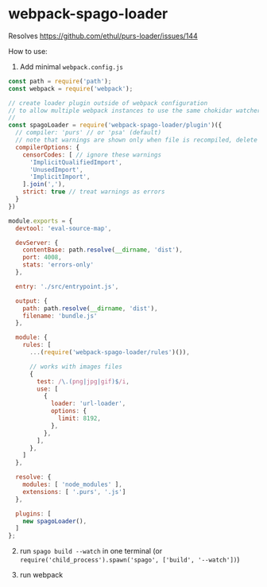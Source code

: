 # webpack-spago-loader

Resolves https://github.com/ethul/purs-loader/issues/144

How to use:

1. Add minimal `webpack.config.js`

```js
const path = require('path');
const webpack = require('webpack');

// create loader plugin outside of webpack configuration
// to allow multiple webpack instances to use the same chokidar watcher
//
const spagoLoader = require('webpack-spago-loader/plugin')({
  // compiler: 'purs' // or 'psa' (default)
  // note that warnings are shown only when file is recompiled, delete output folder to show all warnigns
  compilerOptions: {
    censorCodes: [ // ignore these warnings
      'ImplicitQualifiedImport',
      'UnusedImport',
      'ImplicitImport',
    ].join(','),
    strict: true // treat warnings as errors
  }
})

module.exports = {
  devtool: 'eval-source-map',

  devServer: {
    contentBase: path.resolve(__dirname, 'dist'),
    port: 4008,
    stats: 'errors-only'
  },

  entry: './src/entrypoint.js',

  output: {
    path: path.resolve(__dirname, 'dist'),
    filename: 'bundle.js'
  },

  module: {
    rules: [
      ...(require('webpack-spago-loader/rules')()),

      // works with images files
      {
        test: /\.(png|jpg|gif)$/i,
        use: [
          {
            loader: 'url-loader',
            options: {
              limit: 8192,
            },
          },
        ],
      },
    ]
  },

  resolve: {
    modules: [ 'node_modules' ],
    extensions: [ '.purs', '.js']
  },

  plugins: [
    new spagoLoader(),
  ]
};
```

2. run `spago build --watch` in one terminal (or `require('child_process').spawn('spago', ['build', '--watch'])`)

3. run webpack
